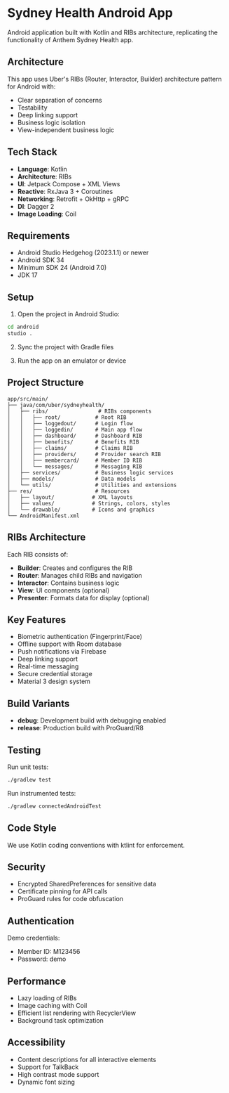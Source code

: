 # Sydney Health Android App

Android application built with Kotlin and RIBs architecture, replicating the functionality of Anthem Sydney Health app.

## Architecture

This app uses Uber's RIBs (Router, Interactor, Builder) architecture pattern for Android with:
- Clear separation of concerns
- Testability
- Deep linking support
- Business logic isolation
- View-independent business logic

## Tech Stack

- **Language**: Kotlin
- **Architecture**: RIBs
- **UI**: Jetpack Compose + XML Views
- **Reactive**: RxJava 3 + Coroutines
- **Networking**: Retrofit + OkHttp + gRPC
- **DI**: Dagger 2
- **Image Loading**: Coil

## Requirements

- Android Studio Hedgehog (2023.1.1) or newer
- Android SDK 34
- Minimum SDK 24 (Android 7.0)
- JDK 17

## Setup

1. Open the project in Android Studio:
```bash
cd android
studio .
```

2. Sync the project with Gradle files

3. Run the app on an emulator or device

## Project Structure

```
app/src/main/
├── java/com/uber/sydneyhealth/
│   ├── ribs/                # RIBs components
│   │   ├── root/           # Root RIB
│   │   ├── loggedout/      # Login flow
│   │   ├── loggedin/       # Main app flow
│   │   ├── dashboard/      # Dashboard RIB
│   │   ├── benefits/       # Benefits RIB
│   │   ├── claims/         # Claims RIB
│   │   ├── providers/      # Provider search RIB
│   │   ├── membercard/     # Member ID RIB
│   │   └── messages/       # Messaging RIB
│   ├── services/           # Business logic services
│   ├── models/             # Data models
│   └── utils/              # Utilities and extensions
├── res/                    # Resources
│   ├── layout/            # XML layouts
│   ├── values/            # Strings, colors, styles
│   └── drawable/          # Icons and graphics
└── AndroidManifest.xml
```

## RIBs Architecture

Each RIB consists of:
- **Builder**: Creates and configures the RIB
- **Router**: Manages child RIBs and navigation
- **Interactor**: Contains business logic
- **View**: UI components (optional)
- **Presenter**: Formats data for display (optional)

## Key Features

- Biometric authentication (Fingerprint/Face)
- Offline support with Room database
- Push notifications via Firebase
- Deep linking support
- Real-time messaging
- Secure credential storage
- Material 3 design system

## Build Variants

- **debug**: Development build with debugging enabled
- **release**: Production build with ProGuard/R8

## Testing

Run unit tests:
```bash
./gradlew test
```

Run instrumented tests:
```bash
./gradlew connectedAndroidTest
```

## Code Style

We use Kotlin coding conventions with ktlint for enforcement.

## Security

- Encrypted SharedPreferences for sensitive data
- Certificate pinning for API calls
- ProGuard rules for code obfuscation

## Authentication

Demo credentials:
- Member ID: M123456
- Password: demo

## Performance

- Lazy loading of RIBs
- Image caching with Coil
- Efficient list rendering with RecyclerView
- Background task optimization

## Accessibility

- Content descriptions for all interactive elements
- Support for TalkBack
- High contrast mode support
- Dynamic font sizing
